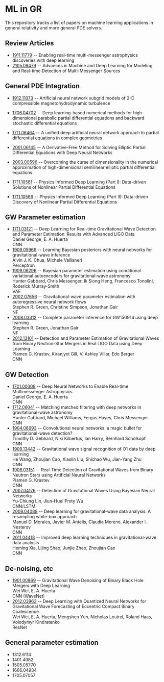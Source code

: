 # ML in GR 

This repository tracks a list of papers on machine learning applications in general relativity and more general PDE solvers.


## Review Articles
- [1911.11779](https://arxiv.org/abs/1911.11779) -- Enabling real-time multi-messenger astrophysics discoveries with deep learning
- [2105.06479](https://arxiv.org/abs/2105.06479) -- Advances in Machine and Deep Learning for Modeling and Real-time Detection of Multi-Messenger Sources

## General PDE Integration

- [1912.11073](https://arxiv.org/abs/1912.11073) -- Artificial neural network subgrid models of 2-D compressible magnetohydrodynamic turbulence
- [1706.04702](https://arxiv.org/abs/1706.04702) -- Deep learning-based numerical methods for high-dimensional parabolic partial differential equations and backward stochastic differential equations
- [1711.06464](https://arxiv.org/abs/1711.06464) -- A unified deep artificial neural network approach to partial differential equations in complex geometries
- [2001.06145](https://arxiv.org/abs/2001.06145) -- A Derivative-Free Method for Solving Elliptic Partial Differential Equations with Deep Neural Networks
- [2003.00596](https://arxiv.org/abs/2003.00596) -- Overcoming the curse of dimensionality in the numerical approximation of high-dimensional semilinear elliptic partial differential equations

- [1711.10561](https://arxiv.org/abs/1711.10561) -- Physics Informed Deep Learning (Part I): Data-driven Solutions of Nonlinear Partial Differential Equations
- [1711.10566](https://arxiv.org/abs/1711.10566) -- Physics Informed Deep Learning (Part II): Data-driven Discovery of Nonlinear Partial Differential Equations

## GW Parameter estimation

- [1711.03121](https://arxiv.org/abs/1711.03121) -- Deep Learning for Real-time Gravitational Wave Detection and Parameter Estimation: Results with Advanced LIGO Data\
  Daniel George, E. A. Huerta\
  CNN
- [1909.05966](https://arxiv.org/abs/1909.05966) -- Learning Bayesian posteriors with neural networks for gravitational-wave inference\
  Alvin J. K. Chua, Michele Vallisneri\
  Perceptron
- [1909.06296](https://arxiv.org/abs/1909.06296) -- Bayesian parameter estimation using conditional variational autoencoders for gravitational-wave astronomy\
  Hunter Gabbard, Chris Messenger, Ik Siong Heng, Francesco Tonolini, Roderick Murray-Smith\
  VAE
- [2002.07656](https://arxiv.org/abs/2002.07656) -- Gravitational-wave parameter estimation with autoregressive neural network flows\
  Stephen R. Green, Christine Simpson, Jonathan Gair\
  NF
- [2008.03312](https://arxiv.org/abs/2008.03312) -- Complete parameter inference for GW150914 using deep learning\
  Stephen R. Green, Jonathan Gair\
  NF
- [2012.13101](https://arxiv.org/abs/2012.13101) -- Detection and Parameter Estimation of Gravitational Waves from Binary Neutron-Star Mergers in Real LIGO Data using Deep Learning\
  Plamen G. Krastev, Kiranjyot Gill, V. Ashley Villar, Edo Berger\
  CNN


## GW Detection

- [1701.00008](https://arxiv.org/abs/1701.00008) -- Deep Neural Networks to Enable Real-time Multimessenger Astrophysics\
  Daniel George, E. A. Huerta\
  CNN
- [1712.06041](https://arxiv.org/abs/1712.06041) -- Matching matched filtering with deep networks in gravitational-wave astronomy\
  Hunter Gabbard, Michael Williams, Fergus Hayes, Chris Messenger\
  CNN
- [1904.08693](https://arxiv.org/abs/1904.08693) -- Convolutional neural networks: a magic bullet for gravitational-wave detection?\
  Timothy D. Gebhard, Niki Kilbertus, Ian Harry, Bernhard Schölkopf\
  CNN
- [1909.13442](https://arxiv.org/abs/1909.13442) -- Gravitational wave signal recognition of O1 data by deep learning\
  He Wang, Zhoujian Cao, Xiaolin Liu, Shichao Wu, Jian-Yang Zhu\
  CNN
- [1908.03151](https://arxiv.org/abs/1908.03151) -- Real-Time Detection of Gravitational Waves from Binary Neutron Stars using Artificial Neural Networks\
  Plamen G. Krastev\
  CNN
- [2007.04176](https://arxiv.org/abs/2007.04176) -- Detection of Gravitational Waves Using Bayesian Neural Networks\
  Yu-Chiung Lin, Jiun-Huei Proty Wu\
  CNN/LSTM
- [2009.04088](https://arxiv.org/abs/2009.04088) -- Deep learning for gravitational-wave data analysis: A resampling white-box approach\
  Manuel D. Morales, Javier M. Antelis, Claudia Moreno, Alexander I. Nesterov\
  CNN
- [2011.04418](https://arxiv.org/abs/2011.04418) -- Improved deep learning techniques in gravitational-wave data analysis\
  Heming Xia, Lijing Shao, Junjie Zhao, Zhoujian Cao\
  CNN


## De-noising, etc

- [1901.00869](https://arxiv.org/abs/1901.00869) -- Gravitational Wave Denoising of Binary Black Hole Mergers with Deep Learning\
  Wei Wei, E. A. Huerta\
  CNN (WaveNet)
- [2012.03963](https://arxiv.org/abs/2012.03963) -- Deep Learning with Quantized Neural Networks for Gravitational Wave Forecasting of Eccentric Compact Binary Coalescence\
  Wei Wei, E. A. Huerta, Mengshen Yun, Nicholas Loutrel, Roland Haas, Volodymyr Kindratenko\
  ResNet


## General parameter estimation
 - 1312.6114
 - 1401.4082
 - 1505.05770
 - 1606.04934
 - 1705.07057
